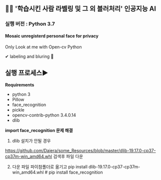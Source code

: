 ## 👸🤴 **'학습시킨 사람 라벨링 및 그 외 블러처리' 인공지능 AI**

### 실행 버전 : Python 3.7

#### Mosaic unregisterd personal face for privacy

Only Look at me with Open-cv Python

✔ labeling and bluring 💖



## 실행 프로세스▶


**Requirements** 

- python 3
- Pillow
- face_recognition
- pickle
- opencv-contrib-python 3.4.0.14
- dlib


**import  face_recognition 문제 해결** 


1. dlib 설치가 안될 경우

https://github.com/Daiera/some_Resources/blob/master/dlib-19.17.0-cp37-cp37m-win_amd64.whl 검색후 파일 다운


2. 다운 파일 파이참폴더로 옮기고 pip install dlib-19.17.0-cp37-cp37m-win_amd64.whl     # pip install face_recognition




